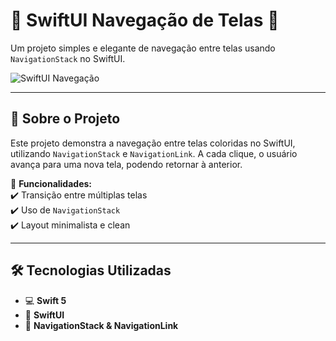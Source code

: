 # 📱 SwiftUI Navegação de Telas 🚀

Um projeto simples e elegante de navegação entre telas usando `NavigationStack` no SwiftUI.  

![SwiftUI Navegação](https://media3.giphy.com/media/v1.Y2lkPTc5MGI3NjExNnJ2NGZlNnUxaTV5Zmh0NnkwZmQ1a2FqMXFweHZlcTVhbHc3N3Z1aSZlcD12MV9pbnRlcm5hbF9naWZfYnlfaWQmY3Q9Zw/8m7nAJTYvzNUh54HQm/giphy.gif)  

---

## 🔹 **Sobre o Projeto**
Este projeto demonstra a navegação entre telas coloridas no SwiftUI, utilizando `NavigationStack` e `NavigationLink`. A cada clique, o usuário avança para uma nova tela, podendo retornar à anterior.  

📌 **Funcionalidades:**  
✔️ Transição entre múltiplas telas  
✔️ Uso de `NavigationStack`  
✔️ Layout minimalista e clean  

---

## 🛠 **Tecnologias Utilizadas**
- 💻 **Swift 5**  
- 📱 **SwiftUI**  
- 🔗 **NavigationStack & NavigationLink**
